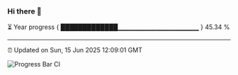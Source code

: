 ### Hi there 👋

⏳ Year progress { █████████████▁▁▁▁▁▁▁▁▁▁▁▁▁▁▁▁▁ } 45.34 %

---

⏰ Updated on Sun, 15 Jun 2025 12:09:01 GMT

![Progress Bar CI](https://github.com/liununu/liununu/workflows/Progress%20Bar%20CI/badge.svg)
